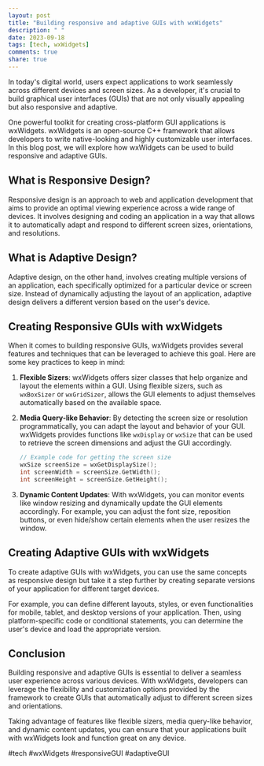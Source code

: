 ```yaml
---
layout: post
title: "Building responsive and adaptive GUIs with wxWidgets"
description: " "
date: 2023-09-18
tags: [tech, wxWidgets]
comments: true
share: true
---
```


In today's digital world, users expect applications to work seamlessly across different devices and screen sizes. As a developer, it's crucial to build graphical user interfaces (GUIs) that are not only visually appealing but also responsive and adaptive.

One powerful toolkit for creating cross-platform GUI applications is wxWidgets. wxWidgets is an open-source C++ framework that allows developers to write native-looking and highly customizable user interfaces. In this blog post, we will explore how wxWidgets can be used to build responsive and adaptive GUIs.

## What is Responsive Design?

Responsive design is an approach to web and application development that aims to provide an optimal viewing experience across a wide range of devices. It involves designing and coding an application in a way that allows it to automatically adapt and respond to different screen sizes, orientations, and resolutions.

## What is Adaptive Design?

Adaptive design, on the other hand, involves creating multiple versions of an application, each specifically optimized for a particular device or screen size. Instead of dynamically adjusting the layout of an application, adaptive design delivers a different version based on the user's device.

## Creating Responsive GUIs with wxWidgets

When it comes to building responsive GUIs, wxWidgets provides several features and techniques that can be leveraged to achieve this goal. Here are some key practices to keep in mind:

1. **Flexible Sizers**: wxWidgets offers sizer classes that help organize and layout the elements within a GUI. Using flexible sizers, such as `wxBoxSizer` or `wxGridSizer`, allows the GUI elements to adjust themselves automatically based on the available space.

2. **Media Query-like Behavior**: By detecting the screen size or resolution programmatically, you can adapt the layout and behavior of your GUI. wxWidgets provides functions like `wxDisplay` or `wxSize` that can be used to retrieve the screen dimensions and adjust the GUI accordingly.

    ```cpp
    // Example code for getting the screen size
    wxSize screenSize = wxGetDisplaySize();
    int screenWidth = screenSize.GetWidth();
    int screenHeight = screenSize.GetHeight();
    ```

3. **Dynamic Content Updates**: With wxWidgets, you can monitor events like window resizing and dynamically update the GUI elements accordingly. For example, you can adjust the font size, reposition buttons, or even hide/show certain elements when the user resizes the window.

## Creating Adaptive GUIs with wxWidgets

To create adaptive GUIs with wxWidgets, you can use the same concepts as responsive design but take it a step further by creating separate versions of your application for different target devices.

For example, you can define different layouts, styles, or even functionalities for mobile, tablet, and desktop versions of your application. Then, using platform-specific code or conditional statements, you can determine the user's device and load the appropriate version.

## Conclusion

Building responsive and adaptive GUIs is essential to deliver a seamless user experience across various devices. With wxWidgets, developers can leverage the flexibility and customization options provided by the framework to create GUIs that automatically adjust to different screen sizes and orientations.

Taking advantage of features like flexible sizers, media query-like behavior, and dynamic content updates, you can ensure that your applications built with wxWidgets look and function great on any device.

#tech #wxWidgets #responsiveGUI #adaptiveGUI